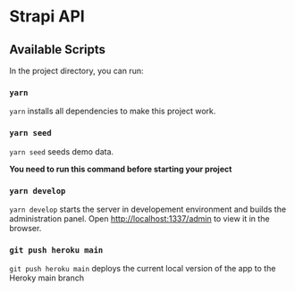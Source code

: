 # Strapi API

## Available Scripts

In the project directory, you can run:

### `yarn`

`yarn` installs all dependencies to make this project work.

### `yarn seed`

`yarn seed` seeds demo data.

**You need to run this command before starting your project**

### `yarn develop`
`yarn develop` starts the server in developement environment and builds the administration panel.
Open [http://localhost:1337/admin](http://localhost:1337/admin) to view it in the browser.

### `git push heroku main`
`git push heroku main` deploys the current local version of the app to the Heroky main branch
